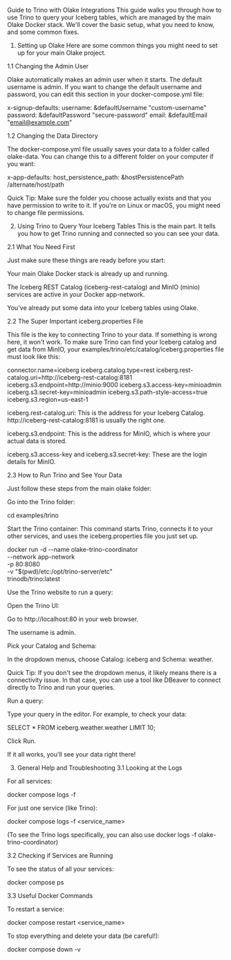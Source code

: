 Guide to Trino with Olake Integrations
This guide walks you through how to use Trino to query your Iceberg tables, which are managed by the main Olake Docker stack. We'll cover the basic setup, what you need to know, and some common fixes.

1. Setting up Olake
Here are some common things you might need to set up for your main Olake project.

1.1 Changing the Admin User

Olake automatically makes an admin user when it starts. The default username is admin. If you want to change the default username and password, you can edit this section in your docker-compose.yml file:

x-signup-defaults:
username: &defaultUsername "custom-username"
password: &defaultPassword "secure-password"
email: &defaultEmail "email@example.com"






1.2 Changing the Data Directory

The docker-compose.yml file usually saves your data to a folder called olake-data. You can change this to a different folder on your computer if you want:

x-app-defaults:
  host_persistence_path: &hostPersistencePath /alternate/host/path






Quick Tip: Make sure the folder you choose actually exists and that you have permission to write to it. If you're on Linux or macOS, you might need to change file permissions.

2. Using Trino to Query Your Iceberg Tables
This is the main part. It tells you how to get Trino running and connected so you can see your data.

2.1 What You Need First

Just make sure these things are ready before you start:

Your main Olake Docker stack is already up and running.

The Iceberg REST Catalog (iceberg-rest-catalog) and MinIO (minio) services are active in your Docker app-network.

You've already put some data into your Iceberg tables using Olake.

2.2 The Super Important iceberg.properties File

This file is the key to connecting Trino to your data. If something is wrong here, it won't work. To make sure Trino can find your Iceberg catalog and get data from MinIO, your examples/trino/etc/catalog/iceberg.properties file must look like this:

connector.name=iceberg
iceberg.catalog.type=rest
iceberg.rest-catalog.uri=http://iceberg-rest-catalog:8181
iceberg.s3.endpoint=http://minio:9000
iceberg.s3.access-key=minioadmin
iceberg.s3.secret-key=minioadmin
iceberg.s3.path-style-access=true
iceberg.s3.region=us-east-1






iceberg.rest-catalog.uri: This is the address for your Iceberg Catalog. http://iceberg-rest-catalog:8181 is usually the right one.

iceberg.s3.endpoint: This is the address for MinIO, which is where your actual data is stored.

iceberg.s3.access-key and iceberg.s3.secret-key: These are the login details for MinIO.

2.3 How to Run Trino and See Your Data

Just follow these steps from the main olake folder:

Go into the Trino folder:

cd examples/trino






Start the Trino container:
This command starts Trino, connects it to your other services, and uses the iceberg.properties file you just set up.

docker run -d --name olake-trino-coordinator \
  --network app-network \
  -p 80:8080 \
  -v "$(pwd)/etc:/opt/trino-server/etc" \
  trinodb/trino:latest






Use the Trino website to run a query:

Open the Trino UI:

Go to http://localhost:80 in your web browser.

The username is admin.

Pick your Catalog and Schema:

In the dropdown menus, choose Catalog: iceberg and Schema: weather.

Quick Tip: If you don't see the dropdown menus, it likely means there is a connectivity issue. In that case, you can use a tool like DBeaver to connect directly to Trino and run your queries.

Run a query:

Type your query in the editor. For example, to check your data:

SELECT * FROM iceberg.weather.weather LIMIT 10;






Click Run.

If it all works, you'll see your data right there!

3. General Help and Troubleshooting
3.1 Looking at the Logs

For all services:

docker compose logs -f






For just one service (like Trino):

docker compose logs -f <service_name>






(To see the Trino logs specifically, you can also use docker logs -f olake-trino-coordinator)

3.2 Checking if Services are Running

To see the status of all your services:

docker compose ps






3.3 Useful Docker Commands

To restart a service:

docker compose restart <service_name>






To stop everything and delete your data (be careful!):

docker compose down -v






